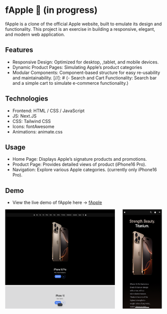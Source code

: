 # fApple 🍎 (in progress)

fApple is a clone of the official Apple website, built to emulate its design and functionality. 
This project is an exercise in building a responsive, elegant, and modern web application.

## Features
- Responsive Design: Optimized for desktop, ,tablet, and mobile devices.
- Dynamic Product Pages: Simulating Apple’s product categories
- Modular Components: Component-based structure for easy re-usability and maintainability.
[//]: # (- Search and Cart Functionality: Search bar and a simple cart to simulate e-commerce functionality.)

## Technologies
- Frontend: HTML / CSS / JavaScript
- JS: Next.JS
- CSS: Tailwind CSS
- Icons: fontAwesome
- Animations: animate.css

## Usage
- Home Page: Displays Apple’s signature products and promotions.
- Product Page: Provides detailed views of product (iPhone16 Pro).
- Navigation: Explore various Apple categories. (currently only iPhone16 Pro).

## Demo 
- View the live demo of fApple here -> [fApple](https://f-apple.vercel.app)

<div align="center">
<p style="display: flex; justify-content: space-between; gap: .4rem; min-height: 20rem">
<img src="./public/img/demoFiles/demoShot.png" alt="demo shot 1" width="70%" >
<img src="./public/img/demoFiles/demoShot2.jpg" alt="demo shot 2" width="25%">
</p>
</div>

